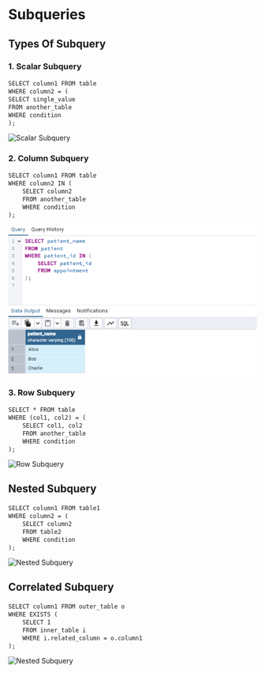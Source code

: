 # Subqueries
## Types Of Subquery
### 1. Scalar Subquery
    SELECT column1 FROM table
    WHERE column2 = (
    SELECT single_value
    FROM another_table
    WHERE condition
    );
![Scalar Subquery](https://github.com/Dharanish-24/Day06_Sql_Internship/commit/b7e261ea73c87bbcd675b9d0c59dfeed8ee157cf)
### 2. Column Subquery
    SELECT column1 FROM table
    WHERE column2 IN (
        SELECT column2
        FROM another_table
        WHERE condition
    );
![image](https://github.com/Dharanish-24/Day06_Sql_Internship/blob/main/Screenshot%202025-07-01%20103447.png)
### 3. Row Subquery
    SELECT * FROM table
    WHERE (col1, col2) = (
        SELECT col1, col2
        FROM another_table
        WHERE condition
    );
![Row Subquery]()
## Nested Subquery
    SELECT column1 FROM table1
    WHERE column2 = (
        SELECT column2
        FROM table2
        WHERE condition
    );
![Nested Subquery]()
## Correlated Subquery
    SELECT column1 FROM outer_table o
    WHERE EXISTS (
        SELECT 1
        FROM inner_table i
        WHERE i.related_column = o.column1
    );
![Nested Subquery]()


    
